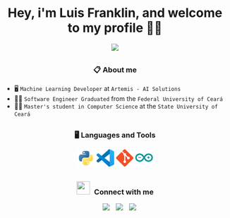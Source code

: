 <h1 align="center">Hey, i'm Luis Franklin, and welcome to my profile  👨‍💻</h1>
<p align="center">
  <a href="https://github.com/DenverCoder1/readme-typing-svg"><img src="https://readme-typing-svg.herokuapp.com/?lines=Software+Engineer;Data+Scientist;Machine+Learning+Engineer;Computer+Vision&center=true&width=500&height=50"></a>
</p>


##
<h3 align="center">📋 About me</h3>

- 🖥️ `Machine Learning Developer` at `Artemis - AI Solutions`
- 👨‍🎓 `Software Engineer Graduated` from the `Federal University of Ceará`
- 👨‍🎓 `Master's student in Computer Science` at the `State University of Ceará`

##
<h3 align="center">🖥️ Languages and Tools</h3>
 
<p align="center"> 
<a target="_blank" rel="noreferrer">
   <img src="https://raw.githubusercontent.com/devicons/devicon/master/icons/python/python-original.svg" 
    alt="python" width="40" height="40" /> </a> 
 
<a target="_blank" rel="noreferrer"> 
     <img src="https://raw.githubusercontent.com/devicons/devicon/master/icons/vscode/vscode-original.svg"
      alt="vscode" width="40" height="40" /> </a>
 
<a target="_blank" rel="noreferrer"> 
     <img src="https://raw.githubusercontent.com/devicons/devicon/master/icons/git/git-original.svg"
      alt="git" width="40" height="40" /> </a>
 
<a target="_blank" rel="noreferrer"> 
     <img src="https://raw.githubusercontent.com/devicons/devicon/master/icons/arduino/arduino-original.svg" 
      alt="arduino" width="40" height="40" /> </a>
</p>
 
 
 ##
 <h3 align="center" > <img src="https://media.giphy.com/media/iY8CRBdQXODJSCERIr/giphy.gif" width="30" height="30" style="margin-right: 10px;">Connect with me  </h3>

<p align="center">
 <div align="center"  class="icons-social" style="margin-left: 10px;">

   <a style="margin-left: 10px;"  target="_blank" href="https://www.linkedin.com/in/luis-antonio-viana-franklin-2555b0203/">
      <img src="https://img.icons8.com/doodle/40/000000/linkedin--v2.png"></a>

   <a style="margin-left: 10px;" target="_blank" href="https://github.com/luisfranklinn">
     <img src="https://img.icons8.com/doodle/40/000000/github--v1.png"></a>

   <a style="margin-left: 10px;" target="_blank" href="https://www.instagram.com/luisfranklinn/">
      <img src="https://img.icons8.com/doodle/40/000000/instagram-new--v2.png"></a>
</p>
 

